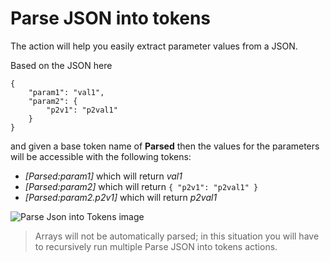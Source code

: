# Parse JSON into tokens

The action will help you easily extract parameter values from a JSON.

Based on the JSON here 
```
{
	"param1": "val1",
	"param2": {
		"p2v1": "p2val1"
	}
}
```
and given a base token name of **Parsed** then the values for the parameters will be accessible with the following tokens:
* *[Parsed:param1]* which will return *val1*
* *[Parsed:param2]* which will return ```{
		"p2v1": "p2val1"
	}```
* *[Parsed:param2.p2v1]* which will return *p2val1*


![Parse Json into Tokens image](https://static.dnnsharp.com/documentation/parse_JSON_into_tokens.png)

> Arrays will not be automatically parsed; in this situation you will have to recursively run multiple Parse JSON into tokens actions.

